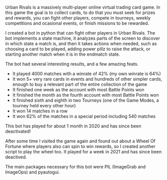Urban Rivals is a massively multi-player online virtual trading card game. In this game the goal is to collect cards, to do that you must seek for prizes and rewards, you can fight other players, compete in tourneys, weekly competitions and ocasional events, or finish missions to be rewarded.

I created a bot in python that can fight other players in Urban Rivals. The bot implements a state machine, it analyzes parts of the screen to discover in which state a match is, and then it takes actions when needed, such as choosing a card to be played, adding power pillz to raise the attack, or starting another match when it is in the endmatch state.

The bot had several interesting results, and a few amazing feats.

- It played 4000 matches with a winrate of 42% (my own winrate is 64%)
- It won 5+ very rare cards in events and hundreds of other simpler cards, enough to buy a relevant part of the entire collection of the game
- It finished one week as the account with most Battle Points won
- It finished the month as the fourth account with most Battle Points won
- It finished sixth and eighth in two Tourneys (one of the Game Modes, a tourney held every other hour)
- It won 14 matches in a row
- It won 62% of the matches in a special period including 540 matches

This bot has played for about 1 month in 2020 and has since been deactivated!

After some time I visited the game again and found out about a Wheel Of Fortune where players also can spin to win rewards, so I created another script to play the wheel too. It played for a week in 2021 and has since been deactived.

The main packages necessary for this bot were PIL (ImageGrab and ImageOps) and pyautogui.
